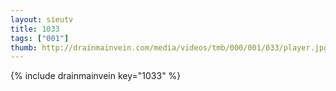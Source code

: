 ```yaml
--- 
layout: sieutv
title: 1033
tags: ["001"]
thumb: http://drainmainvein.com/media/videos/tmb/000/001/033/player.jpg
---
```

{% include drainmainvein key="1033" %} 
